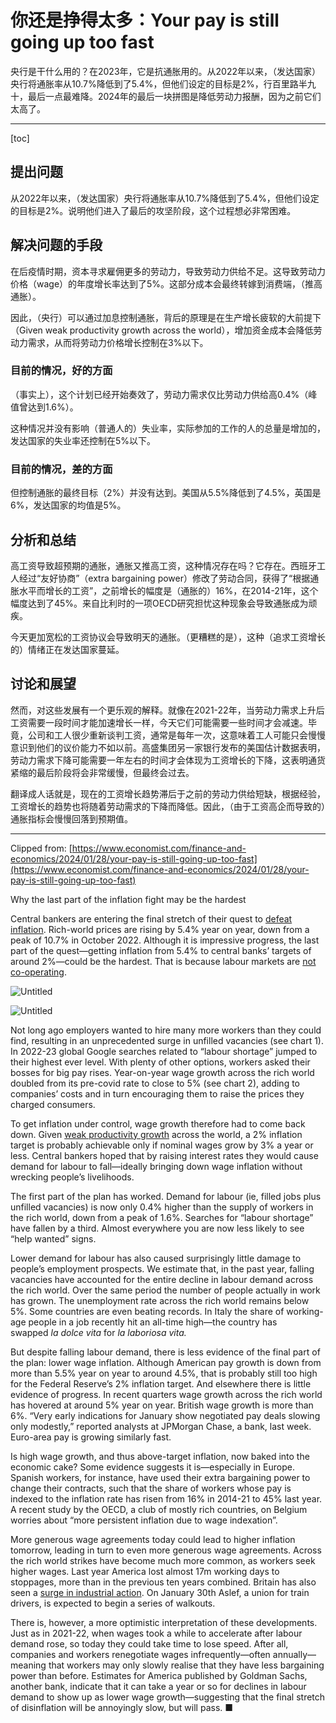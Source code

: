 # 你还是挣得太多：Your pay is still going up too fast

央行是干什么用的？在2023年，它是抗通胀用的。从2022年以来，（发达国家）央行将通胀率从10.7%降低到了5.4%，但他们设定的目标是2%，行百里路半九十，最后一点最难降。2024年的最后一块拼图是降低劳动力报酬，因为之前它们太高了。

---
[toc]

## 提出问题

从2022年以来，（发达国家）央行将通胀率从10.7%降低到了5.4%，但他们设定的目标是2%。说明他们进入了最后的攻坚阶段，这个过程想必非常困难。

## 解决问题的手段

在后疫情时期，资本寻求雇佣更多的劳动力，导致劳动力供给不足。这导致劳动力价格（wage）的年度增长率达到了5%。这部分成本会最终转嫁到消费端，（推高通胀）。

因此，（央行）可以通过加息控制通胀，背后的原理是在生产增长疲软的大前提下（Given weak productivity growth across the world），增加资金成本会降低劳动力需求，从而将劳动力价格增长控制在3%以下。

### 目前的情况，好的方面

（事实上），这个计划已经开始奏效了，劳动力需求仅比劳动力供给高0.4%（峰值曾达到1.6%）。

这种情况并没有影响（普通人的）失业率，实际参加的工作的人的总量是增加的，发达国家的失业率还控制在5%以下。

### 目前的情况，差的方面

但控制通胀的最终目标（2%）并没有达到。美国从5.5%降低到了4.5%，英国是6%，发达国家的均值是5%。

## 分析和总结

高工资导致超预期的通胀，通胀又推高工资，这种情况存在吗？它存在。西班牙工人经过“友好协商”（extra bargaining power）修改了劳动合同，获得了“根据通胀水平而增长的工资”，之前增长的幅度是（通胀的）16%，在2014-21年，这个幅度达到了45%。来自比利时的一项OECD研究担忧这种现象会导致通胀成为顽疾。

今天更加宽松的工资协议会导致明天的通胀。（更糟糕的是），这种（追求工资增长的）情绪正在发达国家蔓延。

## 讨论和展望

然而，对这些发展有一个更乐观的解释。就像在2021-22年，当劳动力需求上升后工资需要一段时间才能加速增长一样，今天它们可能需要一些时间才会减速。毕竟，公司和工人很少重新谈判工资，通常是每年一次，这意味着工人可能只会慢慢意识到他们的议价能力不如以前。高盛集团另一家银行发布的美国估计数据表明，劳动力需求下降可能需要一年左右的时间才会体现为工资增长的下降，这表明通货紧缩的最后阶段将会非常缓慢，但最终会过去。

翻译成人话就是，现在的工资增长趋势滞后于之前的劳动力供给短缺，根据经验，工资增长的趋势也将随着劳动需求的下降而降低。因此，（由于工资高企而导致的）通胀指标会慢慢回落到预期值。

---

Clipped from: [https://www.economist.com/finance-and-economics/2024/01/28/your-pay-is-still-going-up-too-fast](https://www.economist.com/finance-and-economics/2024/01/28/your-pay-is-still-going-up-too-fast)

Why the last part of the inflation fight may be the hardest


Central bankers are entering the final stretch of their quest to [defeat inflation](https://www.economist.com/finance-and-economics/2022/12/21/2022-has-been-a-year-of-brutal-inflation). Rich-world prices are rising by 5.4% year on year, down from a peak of 10.7% in October 2022. Although it is impressive progress, the last part of the quest—getting inflation from 5.4% to central banks’ targets of around 2%—could be the hardest. That is because labour markets are [not co-operating](https://www.economist.com/finance-and-economics/2023/11/30/real-wages-have-risen-in-america-and-are-rebounding-in-europe).


![Untitled](%E4%BD%A0%E8%BF%98%E6%98%AF%E6%8C%A3%E5%BE%97%E5%A4%AA%E5%A4%9A%EF%BC%9AYour%20pay%20is%20still%20going%20up%20too%20fast%20617f5aa6370b4b65a01709bb27ecde55/Untitled.png)

![Untitled](%E4%BD%A0%E8%BF%98%E6%98%AF%E6%8C%A3%E5%BE%97%E5%A4%AA%E5%A4%9A%EF%BC%9AYour%20pay%20is%20still%20going%20up%20too%20fast%20617f5aa6370b4b65a01709bb27ecde55/Untitled%201.png)

Not long ago employers wanted to hire many more workers than they could find, resulting in an unprecedented surge in unfilled vacancies (see chart 1). In 2022-23 global Google searches related to “labour shortage” jumped to their highest ever level. With plenty of other options, workers asked their bosses for big pay rises. Year-on-year wage growth across the rich world doubled from its pre-covid rate to close to 5% (see chart 2), adding to companies’ costs and in turn encouraging them to raise the prices they charged consumers.


To get inflation under control, wage growth therefore had to come back down. Given [weak productivity growth](https://www.economist.com/the-world-ahead/2022/11/18/hopes-for-a-post-pandemic-productivity-surge-will-be-disappointed) across the world, a 2% inflation target is probably achievable only if nominal wages grow by 3% a year or less. Central bankers hoped that by raising interest rates they would cause demand for labour to fall—ideally bringing down wage inflation without wrecking people’s livelihoods.

The first part of the plan has worked. Demand for labour (ie, filled jobs plus unfilled vacancies) is now only 0.4% higher than the supply of workers in the rich world, down from a peak of 1.6%. Searches for “labour shortage” have fallen by a third. Almost everywhere you are now less likely to see “help wanted” signs.

Lower demand for labour has also caused surprisingly little damage to people’s employment prospects. We estimate that, in the past year, falling vacancies have accounted for the entire decline in labour demand across the rich world. Over the same period the number of people actually in work has grown. The unemployment rate across the rich world remains below 5%. Some countries are even beating records. In Italy the share of working-age people in a job recently hit an all-time high—the country has swapped *la dolce vita* for *la laboriosa vita.*

But despite falling labour demand, there is less evidence of the final part of the plan: lower wage inflation. Although American pay growth is down from more than 5.5% year on year to around 4.5%, that is probably still too high for the Federal Reserve’s 2% inflation target. And elsewhere there is little evidence of progress. In recent quarters wage growth across the rich world has hovered at around 5% year on year. British wage growth is more than 6%. “Very early indications for January show negotiated pay deals slowing only modestly,” reported analysts at JPMorgan Chase, a bank, last week. Euro-area pay is growing similarly fast.

Is high wage growth, and thus above-target inflation, now baked into the economic cake? Some evidence suggests it is—especially in Europe. Spanish workers, for instance, have used their extra bargaining power to change their contracts, such that the share of workers whose pay is indexed to the inflation rate has risen from 16% in 2014-21 to 45% last year. A recent study by the OECD, a club of mostly rich countries, on Belgium worries about “more persistent inflation due to wage indexation”.

More generous wage agreements today could lead to higher inflation tomorrow, leading in turn to even more generous wage agreements. Across the rich world strikes have become much more common, as workers seek higher wages. Last year America lost almost 17m working days to stoppages, more than in the previous ten years combined. Britain has also seen a [surge in industrial action](https://www.economist.com/britain/2022/11/03/britain-faces-a-wave-of-industrial-action-this-winter). On January 30th Aslef, a union for train drivers, is expected to begin a series of walkouts.

There is, however, a more optimistic interpretation of these developments. Just as in 2021-22, when wages took a while to accelerate after labour demand rose, so today they could take time to lose speed. After all, companies and workers renegotiate wages infrequently—often annually—meaning that workers may only slowly realise that they have less bargaining power than before. Estimates for America published by Goldman Sachs, another bank, indicate that it can take a year or so for declines in labour demand to show up as lower wage growth—suggesting that the final stretch of disinflation will be annoyingly slow, but will pass. ■